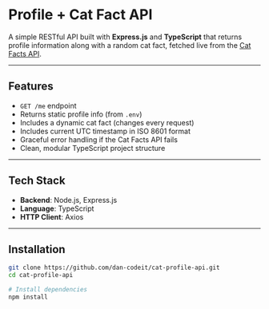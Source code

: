 # Profile + Cat Fact API

A simple RESTful API built with **Express.js** and **TypeScript** that returns profile information along with a random cat fact, fetched live from the [Cat Facts API](https://catfact.ninja/fact).

---

## Features

- `GET /me` endpoint
- Returns static profile info (from `.env`)
- Includes a dynamic cat fact (changes every request)
- Includes current UTC timestamp in ISO 8601 format
- Graceful error handling if the Cat Facts API fails
- Clean, modular TypeScript project structure

---

## Tech Stack

- **Backend**: Node.js, Express.js
- **Language**: TypeScript
- **HTTP Client**: Axios


---

##  Installation

```bash
git clone https://github.com/dan-codeit/cat-profile-api.git
cd cat-profile-api

# Install dependencies
npm install
```